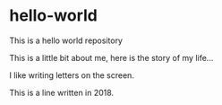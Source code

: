 # hello-world
This is a hello world repository

This is a little bit about me, here is the story of my life...

I like writing letters on the screen.

This is a line written in 2018.

